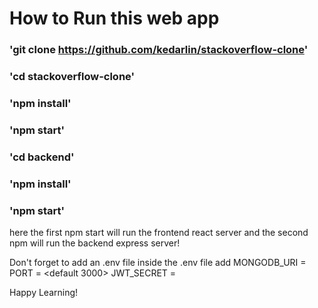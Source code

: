 # How to Run this web app
### 'git clone https://github.com/kedarlin/stackoverflow-clone'
### 'cd stackoverflow-clone'
### 'npm install'
### 'npm start'
### 'cd backend'
### 'npm install'
### 'npm start'

here the first npm start will run the frontend react server and the second npm will run the backend express server!

Don't forget to add an .env file
inside the .env file add
MONGODB_URI = <mongodb url>
PORT = <default 3000>
JWT_SECRET = <some string>

Happy Learning!
